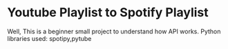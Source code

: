 # Youtube Playlist to Spotify Playlist

Well, This is a beginner small project to understand how API works.
Python libraries used: spotipy,pytube


